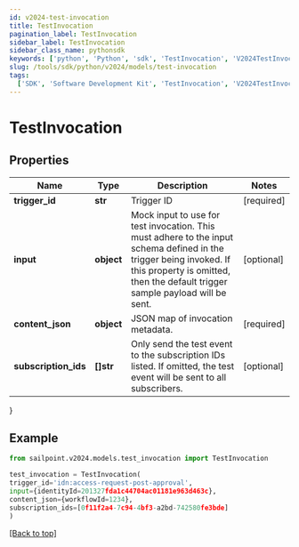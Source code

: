 ```yaml
---
id: v2024-test-invocation
title: TestInvocation
pagination_label: TestInvocation
sidebar_label: TestInvocation
sidebar_class_name: pythonsdk
keywords: ['python', 'Python', 'sdk', 'TestInvocation', 'V2024TestInvocation']
slug: /tools/sdk/python/v2024/models/test-invocation
tags:
  ['SDK', 'Software Development Kit', 'TestInvocation', 'V2024TestInvocation']
---
```


# TestInvocation

## Properties

| Name | Type | Description | Notes |
| --- | --- | --- | --- |
| **trigger_id** | **str** | Trigger ID | [required] |
| **input** | **object** | Mock input to use for test invocation. This must adhere to the input schema defined in the trigger being invoked. If this property is omitted, then the default trigger sample payload will be sent. | [optional] |
| **content_json** | **object** | JSON map of invocation metadata. | [required] |
| **subscription_ids** | **[]str** | Only send the test event to the subscription IDs listed. If omitted, the test event will be sent to all subscribers. | [optional] |

}

## Example

```python
from sailpoint.v2024.models.test_invocation import TestInvocation

test_invocation = TestInvocation(
trigger_id='idn:access-request-post-approval',
input={identityId=201327fda1c44704ac01181e963d463c},
content_json={workflowId=1234},
subscription_ids=[0f11f2a4-7c94-4bf3-a2bd-742580fe3bde]
)

```

[[Back to top]](#)
